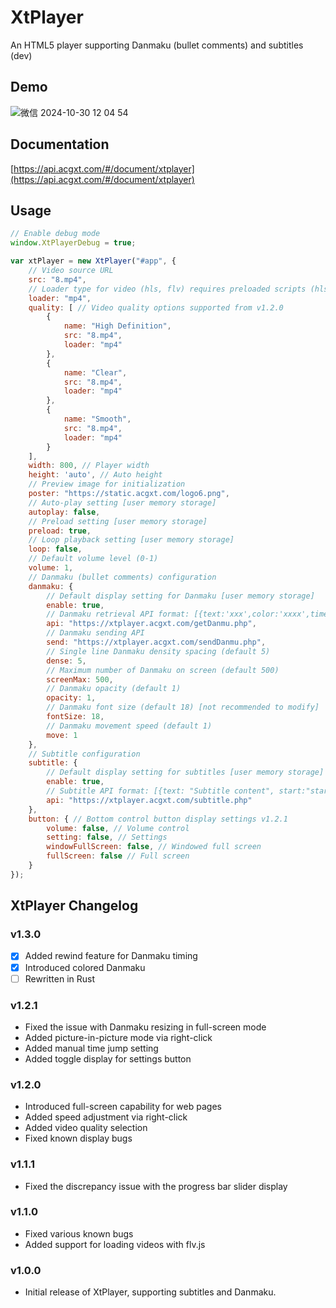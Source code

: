 # XtPlayer
An HTML5 player supporting Danmaku (bullet comments) and subtitles (dev)

## Demo
![微信 2024-10-30 12 04 54](https://github.com/user-attachments/assets/0d7dbe16-13bb-4759-bf6d-7dd7a818477d)


## Documentation
[https://api.acgxt.com/#/document/xtplayer](https://api.acgxt.com/#/document/xtplayer)

## Usage

```javascript
// Enable debug mode
window.XtPlayerDebug = true;

var xtPlayer = new XtPlayer("#app", {
    // Video source URL
    src: "8.mp4",
    // Loader type for video (hls, flv) requires preloaded scripts (hls.js, flv.js)
    loader: "mp4",
    quality: [ // Video quality options supported from v1.2.0
        {
            name: "High Definition",
            src: "8.mp4",
            loader: "mp4"
        },
        {
            name: "Clear",
            src: "8.mp4",
            loader: "mp4"
        },
        {
            name: "Smooth",
            src: "8.mp4",
            loader: "mp4"
        }
    ],
    width: 800, // Player width
    height: 'auto', // Auto height
    // Preview image for initialization
    poster: "https://static.acgxt.com/logo6.png",
    // Auto-play setting [user memory storage]
    autoplay: false,
    // Preload setting [user memory storage]
    preload: true,
    // Loop playback setting [user memory storage]
    loop: false,
    // Default volume level (0-1)
    volume: 1,
    // Danmaku (bullet comments) configuration
    danmaku: {
        // Default display setting for Danmaku [user memory storage]
        enable: true,
        // Danmaku retrieval API format: [{text:'xxx',color:'xxxx',time:1}]
        api: "https://xtplayer.acgxt.com/getDanmu.php",
        // Danmaku sending API
        send: "https://xtplayer.acgxt.com/sendDanmu.php",
        // Single line Danmaku density spacing (default 5)
        dense: 5,
        // Maximum number of Danmaku on screen (default 500)
        screenMax: 500,
        // Danmaku opacity (default 1)
        opacity: 1,
        // Danmaku font size (default 18) [not recommended to modify]
        fontSize: 18,
        // Danmaku movement speed (default 1)
        move: 1 
    },
    // Subtitle configuration
    subtitle: {
        // Default display setting for subtitles [user memory storage]
        enable: true,
        // Subtitle API format: [{text: "Subtitle content", start:"start seconds", end:"end seconds"}]
        api: "https://xtplayer.acgxt.com/subtitle.php"
    },
    button: { // Bottom control button display settings v1.2.1
        volume: false, // Volume control
        setting: false, // Settings
        windowFullScreen: false, // Windowed full screen
        fullScreen: false // Full screen
    }
});
```

## XtPlayer Changelog
### v1.3.0
* [x] Added rewind feature for Danmaku timing
* [x] Introduced colored Danmaku
* [ ] Rewritten in Rust

### v1.2.1
* Fixed the issue with Danmaku resizing in full-screen mode
* Added picture-in-picture mode via right-click
* Added manual time jump setting
* Added toggle display for settings button

### v1.2.0
* Introduced full-screen capability for web pages
* Added speed adjustment via right-click
* Added video quality selection
* Fixed known display bugs

### v1.1.1
* Fixed the discrepancy issue with the progress bar slider display

### v1.1.0
* Fixed various known bugs
* Added support for loading videos with flv.js

### v1.0.0
* Initial release of XtPlayer, supporting subtitles and Danmaku.
